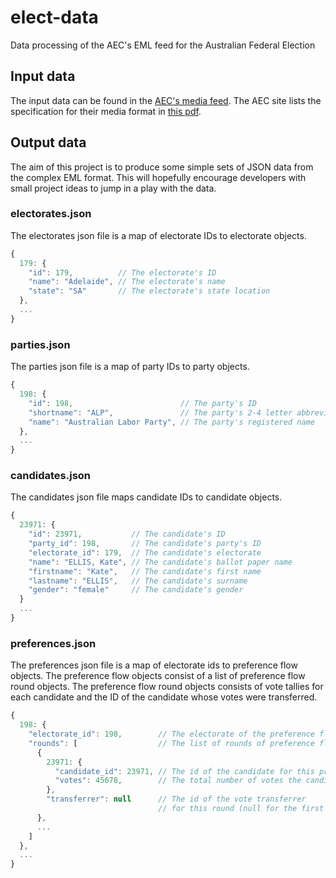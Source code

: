 elect-data
==========

Data processing of the AEC's EML feed for the Australian Federal Election

## Input data
The input data can be found in the [AEC's media feed](http://www.aec.gov.au/media/mediafeed/).
The AEC site lists the specification for their media format in [this pdf](http://www.aec.gov.au/media/mediafeed/).

## Output data
The aim of this project is to produce some simple sets of JSON data from the complex EML format.
This will hopefully encourage developers with small project ideas to jump in a play with the data.

### electorates.json
The electorates json file is a map of electorate IDs to electorate objects.
```javascript
{
  179: {
    "id": 179,          // The electorate's ID
    "name": "Adelaide", // The electorate's name
    "state": "SA"       // The electorate's state location
  },
  ...
}
```

### parties.json
The parties json file is a map of party IDs to party objects.
```javascript
{
  198: {
    "id": 198,                        // The party's ID
    "shortname": "ALP",               // The party's 2-4 letter abbreviation/acronym
    "name": "Australian Labor Party", // The party's registered name
  },
  ...
}
```

### candidates.json
The candidates json file maps candidate IDs to candidate objects.
```javascript
{
  23971: {
    "id": 23971,           // The candidate's ID
    "party_id": 198,       // The candidate's party's ID
    "electorate_id": 179,  // The candidate's electorate
    "name": "ELLIS, Kate", // The candidate's ballot paper name
    "firstname": "Kate",   // The candidate's first name
    "lastname": "ELLIS",   // The candidate's surname
    "gender": "female"     // The candidate's gender
  }
  ...
}
```

### preferences.json
The preferences json file is a map of electorate ids to preference flow objects.
The preference flow objects consist of a list of preference flow round objects.
The preference flow round objects consists of vote tallies for each candidate and
the ID of the candidate whose votes were transferred.
```javascript
{
  198: {
    "electorate_id": 198,        // The electorate of the preference flows
    "rounds": [                  // The list of rounds of preference flows
      {
        23971: {
          "candidate_id": 23971, // The id of the candidate for this preference flow data
          "votes": 45678,        // The total number of votes the candidate has
        },
        "transferrer": null      // The id of the vote transferrer
                                 // for this round (null for the first round)
      },
      ...
    ]
  },
  ...
}
```

